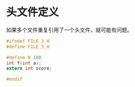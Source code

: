 # 头文件定义
如果多个文件重复引用了一个头文件，就可能有问题。
```c
#ifndef FILE_3_H
#define FILE_3_H

#define N 100
int f(int a);
extern int score;

#endif
```
